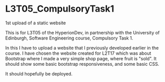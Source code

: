 # L3T05_CompulsoryTask1
1st upload of a static website


This is for L3T05 of the HyperionDev, in partnership with the University of Edinburgh, Software Engineering course, Compulsory Task 1.

In this I have to upload a website that I previously developed earlier in the course. I have chosen the website created for L2T17 which was about Bootstrap where I made a very simple shop page, where fruit is "sold". It should show some basic bootstrap responsiveness, and some basic CSS.

It should hopefully be deployed.
